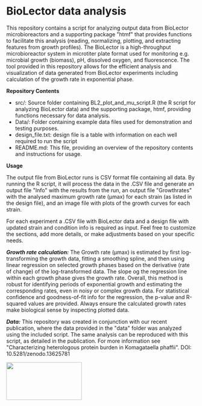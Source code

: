 # BioLector data analysis

This repository contains a script for analyzing output data from BioLector microbioreactors and a supporting package "htmf" that provides functions to facilitate this analysis (reading, normalizing, plotting, and extracting features from growth profiles). The BioLector is a high-throughput microbioreactor system in microtiter plate format used for monitoring e.g. microbial growth (biomass), pH, dissolved oxygen, and fluorescence. The tool provided in this repository allows for the efficient analysis and visualization of data generated from BioLector experiments including calculation of the growth rate in exponential phase.

**Repository Contents**

- src/: Source folder containing BL2_plot_and_mu_script.R (the R script for analyzing BioLector data) and the supporting package, htmf, providing functions necessary for data analysis.
- Data/: Folder containing example data files used for demonstration and testing purposes.
- design_file.txt: design file is a table with information on each well required to run the script
- README.md: This file, providing an overview of the repository contents and instructions for usage.

**Usage**

The output file from BioLector runs is CSV format file containing all data. By running the R script, it will process the data in the .CSV file and generate an output file "Info" with the results from the run, an output file "Growthrates" with the analysed maximum growth rate (µmax) for each strain (as listed in the design file), and an image file with plots of the growth curves for each strain. 

For each experiment a .CSV file with BioLector data and a design file with updated strain and condition info is required as input. Feel free to customize the sections, add more details, or make adjustments based on your specific needs. 

***Growth rate calculation:***
The Growth rate (µmax) is estimated by first log-transforming the growth data, fitting a smoothing spline, and then using linear regression on selected growth phases based on the derivative (rate of change) of the log-transformed data. The slope og the regression line within each growth phase gives the growth rate. Overall, this method is robust for identifying periods of exponential growth and estimating the corresponding rates, even in noisy or complex growth data. For statistical confidence and goodness-of-fit info for the regression, the p-value and R-squared values are provided. Always ensure the calculated growth rates make biological sense by inspecting plotted data. 

***Data:***
This repository was created in conjunction with our recent publication, where the data provided in the "data" folder was analyzed using the included script. The same analysis can be reproduced with this script, as detailed in the publication. For more information see "Characterizing heterologous protein burden in Komagataella phaffii". 
DOI: 10.5281/zenodo.13625781

<img src="https://github.com/user-attachments/assets/cc096bc4-2b67-4081-a8b5-462e737f6857" width="200" height="100">
